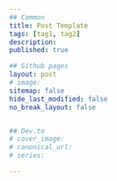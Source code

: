 ```yaml
---
## Common
title: Post Template
tags: [tag1, tag2]
description: 
published: true

## Github pages
layout: post
# image: 
sitemap: false
hide_last_modified: false
no_break_layout: false


## Dev.to
# cover_image: 
# canonical_url: 
# series:

---
```


